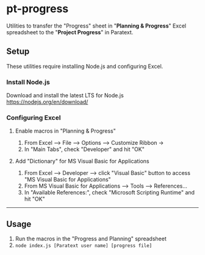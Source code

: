 # pt-progress
Utilities to transfer the "Progress" sheet in "**Planning & Progress**" Excel spreadsheet to the "**Project Progress**" in Paratext.


## Setup
These utilities require installing Node.js and configuring Excel.

### Install Node.js
Download and install the latest LTS for Node.js
https://nodejs.org/en/download/


### Configuring Excel
1. Enable macros in "Planning &  Progress"
    1. From Excel --> File --> Options --> Customize Ribbon -> 
    2. In "Main Tabs", check "Developer" and hit "OK"

2. Add "Dictionary" for MS Visual Basic for Applications
    1. From Excel --> Developer --> click "Visual Basic" button to 
       access "MS Visual Basic for Applications"
    2. From MS Visual Basic for Applications --> Tools --> References...
    3. In "Available References:", check "Microsoft Scripting Runtime" and hit "OK"

------------------

## Usage

1. Run the macros in the "Progress and Planning" spreadsheet
2. `node index.js [Paratext user name] [progress file]`
